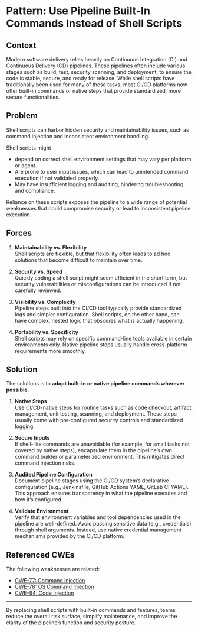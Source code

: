# Pattern: Use Pipeline Built-In Commands Instead of Shell Scripts

## Context
Modern software delivery relies heavily on Continuous Integration (CI) and Continuous Delivery (CD) pipelines. These pipelines often include various stages such as build, test, security scanning, and deployment, to ensure the code is stable, secure, and ready for release. While shell scripts have traditionally been used for many of these tasks, most CI/CD platforms now offer built-in commands or native steps that provide standardized, more secure functionalities.

## Problem

Shell scripts can harbor hidden security and maintainability issues, such as command injection and inconsistent environment handling. 

Shell scripts might

- depend on correct shell environment settings that may vary per platform or agent.  
- Are prone to user input issues, which can lead to unintended command execution if not validated properly.  
- May have insufficient logging and auditing, hindering troubleshooting and compliance.  

Reliance on these scripts exposes the pipeline to a wide range of potential weaknesses that could compromise security or lead to inconsistent pipeline execution.

## Forces
1. **Maintainability vs. Flexibility**  
   Shell scripts are flexible, but that flexibility often leads to ad hoc solutions that become difficult to maintain over time.

2. **Security vs. Speed**  
   Quickly coding a shell script might seem efficient in the short term, but security vulnerabilities or misconfigurations can be introduced if not carefully reviewed. 

3. **Visibility vs. Complexity**  
   Pipeline steps built into the CI/CD tool typically provide standardized logs and simpler configuration. Shell scripts, on the other hand, can have complex, nested logic that obscures what is actually happening.

4. **Portability vs. Specificity**  
   Shell scripts may rely on specific command-line tools available in certain environments only. Native pipeline steps usually handle cross-platform requirements more smoothly.

## Solution

The solutions is to **adopt built-in or native pipeline commands wherever possible**.

1. **Native Steps**  
   Use CI/CD-native steps for routine tasks such as code checkout, artifact management, unit testing, scanning, and deployment. These steps usually come with pre-configured security controls and standardized logging.

2. **Secure Inputs**  
   If shell-like commands are unavoidable (for example, for small tasks not covered by native steps), encapsulate them in the pipeline’s own command builder or parameterized environment. This mitigates direct command injection risks.

3. **Audited Pipeline Configuration**  
   Document pipeline stages using the CI/CD system’s declarative configuration (e.g., Jenkinsfile, GitHub Actions YAML, GitLab CI YAML). This approach ensures transparency in what the pipeline executes and how it’s configured.

4. **Validate Environment**  
   Verify that environment variables and tool dependencies used in the pipeline are well-defined. Avoid passing sensitive data (e.g., credentials) through shell arguments. Instead, use native credential management mechanisms provided by the CI/CD platform.

## Referenced CWEs

The following weaknesses are related:

- [CWE-77: Command Injection](https://cwe.mitre.org/data/definitions/77.html)  
- [CWE-78: OS Command Injection](https://cwe.mitre.org/data/definitions/78.html)  
- [CWE-94: Code Injection](https://cwe.mitre.org/data/definitions/94.html)  

----

By replacing shell scripts with built-in commands and features, teams reduce the overall risk surface, simplify maintenance, and improve the clarity of the pipeline’s function and security posture.

